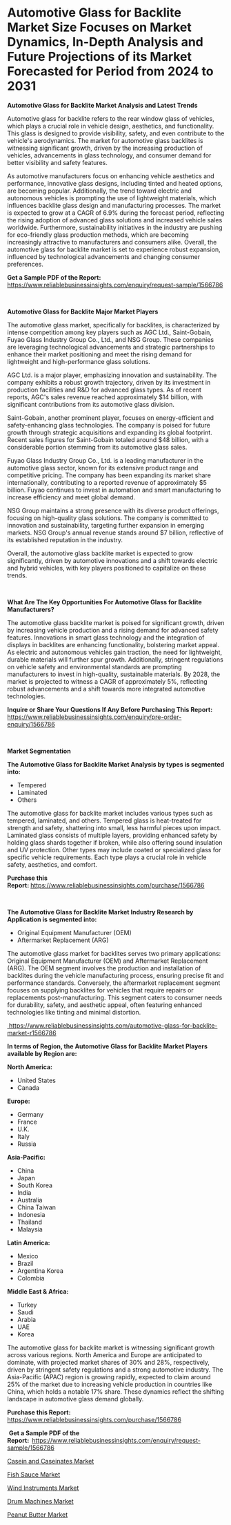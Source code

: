 <p><h1>Automotive Glass for Backlite Market Size Focuses on Market Dynamics, In-Depth Analysis and Future Projections of its Market Forecasted for Period from 2024 to 2031</h1></p><p><strong>Automotive Glass for Backlite Market Analysis and Latest Trends</strong></p>
<p><p>Automotive glass for backlite refers to the rear window glass of vehicles, which plays a crucial role in vehicle design, aesthetics, and functionality. This glass is designed to provide visibility, safety, and even contribute to the vehicle's aerodynamics. The market for automotive glass backlites is witnessing significant growth, driven by the increasing production of vehicles, advancements in glass technology, and consumer demand for better visibility and safety features.</p><p>As automotive manufacturers focus on enhancing vehicle aesthetics and performance, innovative glass designs, including tinted and heated options, are becoming popular. Additionally, the trend toward electric and autonomous vehicles is prompting the use of lightweight materials, which influences backlite glass design and manufacturing processes. The market is expected to grow at a CAGR of 6.9% during the forecast period, reflecting the rising adoption of advanced glass solutions and increased vehicle sales worldwide. Furthermore, sustainability initiatives in the industry are pushing for eco-friendly glass production methods, which are becoming increasingly attractive to manufacturers and consumers alike. Overall, the automotive glass for backlite market is set to experience robust expansion, influenced by technological advancements and changing consumer preferences.</p></p>
<p><strong>Get a Sample PDF of the Report:&nbsp;</strong> <a href="https://www.reliablebusinessinsights.com/enquiry/request-sample/1566786?utm_campaign=1121&utm_medium=2&utm_source=Github&utm_content=ia&utm_term=17112024&utm_id=automotive-glass-for-backlite">https://www.reliablebusinessinsights.com/enquiry/request-sample/1566786</a></p>
<p>&nbsp;</p>
<p><strong>Automotive Glass for Backlite Major Market Players</strong></p>
<p><p>The automotive glass market, specifically for backlites, is characterized by intense competition among key players such as AGC Ltd., Saint-Gobain, Fuyao Glass Industry Group Co., Ltd., and NSG Group. These companies are leveraging technological advancements and strategic partnerships to enhance their market positioning and meet the rising demand for lightweight and high-performance glass solutions.</p><p>AGC Ltd. is a major player, emphasizing innovation and sustainability. The company exhibits a robust growth trajectory, driven by its investment in production facilities and R&D for advanced glass types. As of recent reports, AGC's sales revenue reached approximately $14 billion, with significant contributions from its automotive glass division.</p><p>Saint-Gobain, another prominent player, focuses on energy-efficient and safety-enhancing glass technologies. The company is poised for future growth through strategic acquisitions and expanding its global footprint. Recent sales figures for Saint-Gobain totaled around $48 billion, with a considerable portion stemming from its automotive glass sales.</p><p>Fuyao Glass Industry Group Co., Ltd. is a leading manufacturer in the automotive glass sector, known for its extensive product range and competitive pricing. The company has been expanding its market share internationally, contributing to a reported revenue of approximately $5 billion. Fuyao continues to invest in automation and smart manufacturing to increase efficiency and meet global demand.</p><p>NSG Group maintains a strong presence with its diverse product offerings, focusing on high-quality glass solutions. The company is committed to innovation and sustainability, targeting further expansion in emerging markets. NSG Group's annual revenue stands around $7 billion, reflective of its established reputation in the industry.</p><p>Overall, the automotive glass backlite market is expected to grow significantly, driven by automotive innovations and a shift towards electric and hybrid vehicles, with key players positioned to capitalize on these trends.</p></p>
<p>&nbsp;</p>
<p><strong>What Are The Key Opportunities For Automotive Glass for Backlite Manufacturers?</strong></p>
<p><p>The automotive glass backlite market is poised for significant growth, driven by increasing vehicle production and a rising demand for advanced safety features. Innovations in smart glass technology and the integration of displays in backlites are enhancing functionality, bolstering market appeal. As electric and autonomous vehicles gain traction, the need for lightweight, durable materials will further spur growth. Additionally, stringent regulations on vehicle safety and environmental standards are prompting manufacturers to invest in high-quality, sustainable materials. By 2028, the market is projected to witness a CAGR of approximately 5%, reflecting robust advancements and a shift towards more integrated automotive technologies.</p></p>
<p><strong>Inquire or Share Your Questions If Any Before Purchasing This Report:</strong> <a href="https://www.reliablebusinessinsights.com/enquiry/pre-order-enquiry/1566786?utm_campaign=1121&utm_medium=2&utm_source=Github&utm_content=ia&utm_term=17112024&utm_id=automotive-glass-for-backlite">https://www.reliablebusinessinsights.com/enquiry/pre-order-enquiry/1566786</a></p>
<p>&nbsp;</p>
<p><strong>Market Segmentation</strong></p>
<p><strong>The Automotive Glass for Backlite Market Analysis by types is segmented into:</strong></p>
<p><ul><li>Tempered</li><li>Laminated</li><li>Others</li></ul></p>
<p><p>The automotive glass for backlite market includes various types such as tempered, laminated, and others. Tempered glass is heat-treated for strength and safety, shattering into small, less harmful pieces upon impact. Laminated glass consists of multiple layers, providing enhanced safety by holding glass shards together if broken, while also offering sound insulation and UV protection. Other types may include coated or specialized glass for specific vehicle requirements. Each type plays a crucial role in vehicle safety, aesthetics, and comfort.</p></p>
<p><strong>Purchase this Report:&nbsp;</strong><a href="https://www.reliablebusinessinsights.com/purchase/1566786?utm_campaign=1121&utm_medium=2&utm_source=Github&utm_content=ia&utm_term=17112024&utm_id=automotive-glass-for-backlite">https://www.reliablebusinessinsights.com/purchase/1566786</a></p>
<p>&nbsp;</p>
<p><strong>The Automotive Glass for Backlite Market Industry Research by Application is segmented into:</strong></p>
<p><ul><li>Original Equipment Manufacturer (OEM)</li><li>Aftermarket Replacement (ARG)</li></ul></p>
<p><p>The automotive glass market for backlites serves two primary applications: Original Equipment Manufacturer (OEM) and Aftermarket Replacement (ARG). The OEM segment involves the production and installation of backlites during the vehicle manufacturing process, ensuring precise fit and performance standards. Conversely, the aftermarket replacement segment focuses on supplying backlites for vehicles that require repairs or replacements post-manufacturing. This segment caters to consumer needs for durability, safety, and aesthetic appeal, often featuring enhanced technologies like tinting and minimal distortion.</p></p>
<p><a href="https://www.reliablebusinessinsights.com/automotive-glass-for-backlite-market-r1566786?utm_campaign=1121&utm_medium=2&utm_source=Github&utm_content=ia&utm_term=17112024&utm_id=automotive-glass-for-backlite">&nbsp;https://www.reliablebusinessinsights.com/automotive-glass-for-backlite-market-r1566786</a></p>
<p><strong>In terms of Region, the Automotive Glass for Backlite Market Players available by Region are:</strong></p>
<p>
    <p> <strong> North America: </strong>
        <ul>
            <li>United States</li>
            <li>Canada</li>
        </ul>
        </p> 
    <p> <strong> Europe: </strong>
        <ul>
            <li>Germany</li>
            <li>France</li>
            <li>U.K.</li>
            <li>Italy</li>
            <li>Russia</li>
        </ul>
        </p> 
    <p> <strong> Asia-Pacific: </strong>
        <ul>
            <li>China</li>
            <li>Japan</li>
            <li>South Korea</li>
            <li>India</li>
            <li>Australia</li>
            <li>China Taiwan</li>
            <li>Indonesia</li>
            <li>Thailand</li>
            <li>Malaysia</li>
        </ul>
        </p> 
    <p> <strong> Latin America: </strong>
        <ul>
            <li>Mexico</li>
            <li>Brazil</li>
            <li>Argentina Korea</li>
            <li>Colombia</li>
        </ul>
        </p> 
    <p> <strong> Middle East & Africa: </strong>
        <ul>
            <li>Turkey</li>
            <li>Saudi</li>
            <li>Arabia</li>
            <li>UAE</li>
            <li>Korea</li>
        </ul>
    </p>
    </p>
<p><p>The automotive glass for backlite market is witnessing significant growth across various regions. North America and Europe are anticipated to dominate, with projected market shares of 30% and 28%, respectively, driven by stringent safety regulations and a strong automotive industry. The Asia-Pacific (APAC) region is growing rapidly, expected to claim around 25% of the market due to increasing vehicle production in countries like China, which holds a notable 17% share. These dynamics reflect the shifting landscape in automotive glass demand globally.</p></p>
<p><strong>Purchase this Report: </strong><a href="https://www.reliablebusinessinsights.com/purchase/1566786?utm_campaign=1121&utm_medium=2&utm_source=Github&utm_content=ia&utm_term=17112024&utm_id=automotive-glass-for-backlite">https://www.reliablebusinessinsights.com/purchase/1566786</a></p>
<p>&nbsp;<strong>Get a Sample PDF of the Report:&nbsp;&nbsp;</strong><a href="https://www.reliablebusinessinsights.com/enquiry/request-sample/1566786?utm_campaign=1121&utm_medium=2&utm_source=Github&utm_content=ia&utm_term=17112024&utm_id=automotive-glass-for-backlite">https://www.reliablebusinessinsights.com/enquiry/request-sample/1566786</a></p>
<p><strong></strong></p>
<p><p><a href="https://www.linkedin.com/pulse/global-casein-caseinates-market-trends-innovations-forward-looking-a4vxf?utm_campaign=1121&utm_medium=2&utm_source=Github&utm_content=ia&utm_term=17112024&utm_id=automotive-glass-for-backlite">Casein and Caseinates Market</a></p><p><a href="https://www.linkedin.com/pulse/future-innovation-global-fish-sauce-market-growth-opportunities-g0hlf?utm_campaign=1121&utm_medium=2&utm_source=Github&utm_content=ia&utm_term=17112024&utm_id=automotive-glass-for-backlite">Fish Sauce Market</a></p><p><a href="https://issuu.com/reportprime-2/docs/wind-instruments-market-size-2030.p_1e1d7970c344a8?utm_campaign=1121&utm_medium=2&utm_source=Github&utm_content=ia&utm_term=17112024&utm_id=automotive-glass-for-backlite">Wind Instruments Market</a></p><p><a href="https://issuu.com/reportprime-2/docs/drum-machines-market-size-2030.pptx_c810a3dd6c61d0?utm_campaign=1121&utm_medium=2&utm_source=Github&utm_content=ia&utm_term=17112024&utm_id=automotive-glass-for-backlite">Drum Machines Market</a></p><p><a href="https://www.linkedin.com/pulse/global-peanut-butter-market-pulse-trends-growth-analysis-2024-akdif?utm_campaign=1121&utm_medium=2&utm_source=Github&utm_content=ia&utm_term=17112024&utm_id=automotive-glass-for-backlite">Peanut Butter Market</a></p></p>